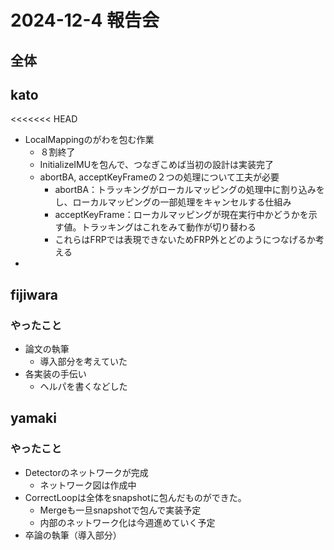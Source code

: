 # 2024-12-4 報告会

## 全体

## kato

<<<<<<< HEAD

- LocalMappingのがわを包む作業
  - ８割終了
  - InitializeIMUを包んで、つなぎこめば当初の設計は実装完了
  - abortBA, acceptKeyFrameの２つの処理について工夫が必要
    - abortBA：トラッキングがローカルマッピングの処理中に割り込みをし、ローカルマッピングの一部処理をキャンセルする仕組み
    - acceptKeyFrame：ローカルマッピングが現在実行中かどうかを示す値。トラッキングはこれをみて動作が切り替わる
    - これらはFRPでは表現できないためFRP外とどのようにつなげるか考える
-

## fijiwara

### やったこと

- 論文の執筆
  - 導入部分を考えていた
- 各実装の手伝い
  - ヘルパを書くなどした

## yamaki

### やったこと

- Detectorのネットワークが完成
  - ネットワーク図は作成中
- CorrectLoopは全体をsnapshotに包んだものができた。
  - Mergeも一旦snapshotで包んで実装予定
  - 内部のネットワーク化は今週進めていく予定
- 卒論の執筆（導入部分）

